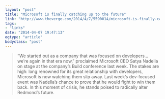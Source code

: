 ```yaml
---
layout: "post"
title: "Microsoft is finally catching up to the future"
link: "http://www.theverge.com/2014/4/7/5590014/microsoft-is-finally-catching-up-to-the-future"
tags: 
- "links"
date: "2014-04-07 19:47:13"
ogtype: "article"
bodyclass: "post"
---
```


> “We started out as a company that was focused on developers… we’re again in that era now,” proclaimed Microsoft CEO Satya Nadella on stage at the company’s Build conference last week. The stakes are high: long renowned for its great relationship with developers, Microsoft is now watching them slip away. Last week’s dev-focused event was Nadella’s chance to prove that he would fight to win them back. In this moment of crisis, he stands poised to radically alter Redmond’s future.